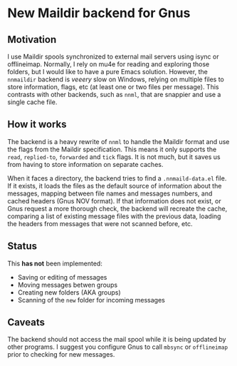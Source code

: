 # New Maildir backend for Gnus

## Motivation

I use Maildir spools synchronized to external mail servers using isync or offlineimap. Normally, I rely on mu4e for reading and exploring those folders, but I would like to have a pure Emacs solution. However, the `nnmaildir` backend is *veeery* slow on Windows, relying on multiple files to store information, flags, etc (at least one or two files per message). This contrasts with other backends, such as `nnml`, that are snappier and use a single cache file.

## How it works

The backend is a heavy rewrite of `nnml` to handle the Maildir format and use the flags from the Maildir specification. This means it only supports the `read`, `replied-to`, `forwarded` and `tick` flags. It is not much, but it saves us from having to store information on separate caches.

When it faces a directory, the backend tries to find a `.nnmaild-data.el` file. If it exists, it loads the files as the default source of information about the messages, mapping between file names and messages numbers, and cached headers (Gnus NOV format). If that information does not exist, or Gnus request a more thorough check, the backend will recreate the cache, comparing a list of existing message files with the previous data, loading the headers from messages that were not scanned before, etc.

## Status

This **has not** been implemented:
- Saving or editing of messages
- Moving messages betwen groups
- Creating new folders (AKA groups)
- Scanning of the `new` folder for incoming messages

## Caveats

The backend should not access the mail spool while it is being updated by other programs. I suggest you configure Gnus to call `mbsync` or `offlineimap` prior to checking for new messages.
